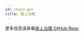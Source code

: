 ```yaml
---
id: chain-gov
title: 链上治理
---
```


更多信息请查看[链上治理 GitHub Repo](https://github.com/citahub/cita-gov-general-demo)
